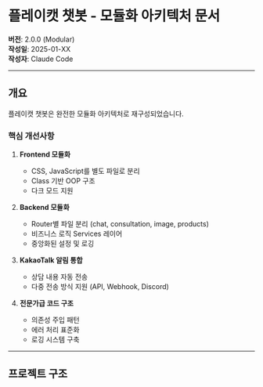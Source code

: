 # 플레이캣 챗봇 - 모듈화 아키텍처 문서

**버전**: 2.0.0 (Modular)  
**작성일**: 2025-01-XX  
**작성자**: Claude Code

---

## 개요

플레이캣 챗봇은 완전한 모듈화 아키텍처로 재구성되었습니다.

### 핵심 개선사항

1. **Frontend 모듈화**
   - CSS, JavaScript를 별도 파일로 분리
   - Class 기반 OOP 구조
   - 다크 모드 지원

2. **Backend 모듈화**
   - Router별 파일 분리 (chat, consultation, image, products)
   - 비즈니스 로직 Services 레이어
   - 중앙화된 설정 및 로깅

3. **KakaoTalk 알림 통합**
   - 상담 내용 자동 전송
   - 다중 전송 방식 지원 (API, Webhook, Discord)

4. **전문가급 코드 구조**
   - 의존성 주입 패턴
   - 에러 처리 표준화
   - 로깅 시스템 구축

---

## 프로젝트 구조

